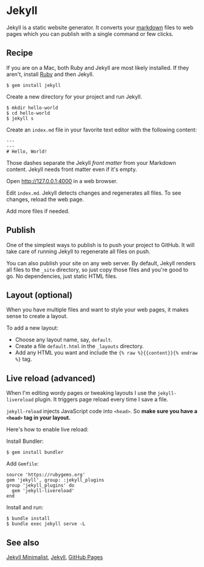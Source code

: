 # Jekyll

Jekyll is a static website generator. It converts your
[markdown](/markdown.html) files to web pages which you can publish with a
single command or few clicks.

## Recipe

If you are on a Mac, both Ruby and Jekyll are most likely installed. If
they aren't, install
[Ruby](https://www.ruby-lang.org/en/documentation/installation/) and then
Jekyll.

    $ gem install jekyll

Create a new directory for your project and run Jekyll.

    $ mkdir hello-world
    $ cd hello-world
    $ jekyll s


Create an `index.md` file in your favorite text editor with the following
content:

    ---
    ---
    # Hello, World!

Those dashes separate the Jekyll _front matter_ from your Markdown
content. Jekyll needs front matter even if it's empty.

Open <http://127.0.0.1:4000> in a web browser.

Edit `index.md`. Jekyll detects changes and regenerates all files. To see
changes, reload the web page.

Add more files if needed.

## Publish

One of the simplest ways to publish is to push your project to GitHub. It
will take care of running Jekyll to regenerate all files on push.

You can also publish your site on any web server. By default, Jekyll
renders all files to the `_site` directory, so just copy those files and
you're good to go. No dependencies, just static HTML files.

## Layout (optional)

When you have multiple files and want to style your web pages, it makes
sense to create a layout.

To add a new layout:

- Choose any layout name, say, `default`.
- Create a file `default.html` in the `_layouts` directory.
- Add any HTML you want and include the `{% raw %}{{content}}{% endraw %}`
  tag.

## Live reload (advanced)

When I'm editing wordy pages or tweaking layouts I use the
`jekyll-livereload` plugin. It triggers page reload every time I save a
file.

`jekyll-reload` injects JavaScript code into `<head>`. So **make sure you
have a `<head>` tag in your layout.**

Here's how to enable live reload:

Install Bundler:

    $ gem install bundler

Add `Gemfile`:

    source 'https://rubygems.org'
    gem 'jekyll', group: :jekyll_plugins
    group 'jekyll_plugins' do
      gem 'jekyll-livereload'
    end

Install and run:

    $ bundle install
    $ bundle exec jekyll serve -L

## See also

[Jekyll Minimalist](/jekyll-minimalist/),
[Jekyll](http://jekyllrb.com),
[GitHub Pages](https://pages.github.com)
